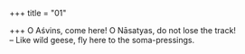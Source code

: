 +++
title = "01"

+++
O Aśvins, come here! O Nāsatyas, do not lose the track!  
– Like wild geese, fly here to the soma-pressings.  